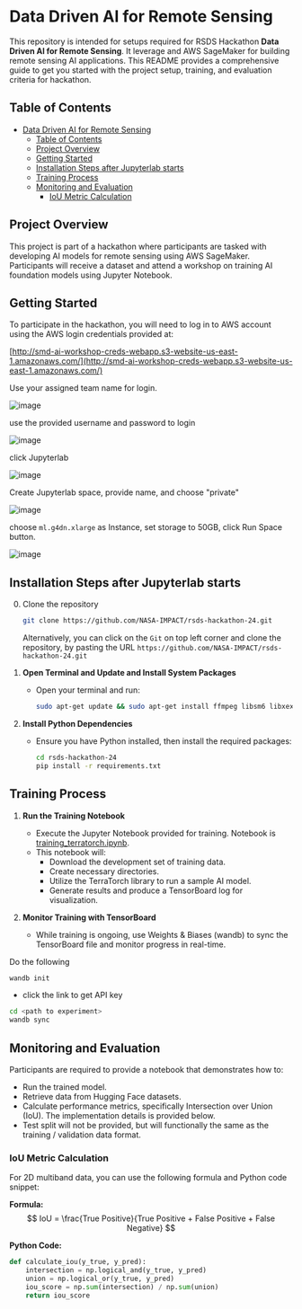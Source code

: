 # Data Driven AI for Remote Sensing

This repository is intended for setups required for RSDS Hackathon **Data Driven AI for Remote Sensing**. It leverage and AWS SageMaker for building remote sensing AI applications. This README provides a comprehensive guide to get you started with the project setup, training, and evaluation criteria for hackathon.

## Table of Contents
- [Data Driven AI for Remote Sensing](#data-driven-ai-for-remote-sensing)
  - [Table of Contents](#table-of-contents)
  - [Project Overview](#project-overview)
  - [Getting Started](#getting-started)
  - [Installation Steps after Jupyterlab starts](#installation-steps-after-jupyterlab-starts)
  - [Training Process](#training-process)
  - [Monitoring and Evaluation](#monitoring-and-evaluation)
    - [IoU Metric Calculation](#iou-metric-calculation)

## Project Overview

This project is part of a hackathon where participants are tasked with developing AI models for remote sensing using AWS SageMaker. Participants will receive a dataset and attend a workshop on training AI foundation models using Jupyter Notebook.

## Getting Started

To participate in the hackathon, you will need to log in to AWS account using the AWS login credentials provided at:

[http://smd-ai-workshop-creds-webapp.s3-website-us-east-1.amazonaws.com/](http://smd-ai-workshop-creds-webapp.s3-website-us-east-1.amazonaws.com/)

Use your assigned team name for login.

![image](https://github.com/user-attachments/assets/7c9634f5-d3cf-4398-bc5f-5ec1ab821202)

use the provided username and password to login 

![image](https://github.com/user-attachments/assets/adc7fdfc-b3f5-4605-99bd-8d5c916b013e)

click Jupyterlab 

![image](https://github.com/user-attachments/assets/5d743902-7556-4a50-b1ef-30c887ed90d9)

Create Jupyterlab space, provide name, and choose "private"

![image](https://github.com/user-attachments/assets/cbd5b10a-5f01-43d1-9450-ab9e2ab85c6c)

choose `ml.g4dn.xlarge` as Instance, set storage to 50GB, click Run Space button.

![image](https://github.com/user-attachments/assets/98448458-1763-4909-bc41-3346e5f7673c)


## Installation Steps after Jupyterlab starts

0. Clone the repository
   ```bash
   git clone https://github.com/NASA-IMPACT/rsds-hackathon-24.git
   ```
   Alternatively, you can click on the `Git` on top left corner and clone the repository, by pasting the URL `https://github.com/NASA-IMPACT/rsds-hackathon-24.git`

1. **Open Terminal and Update and Install System Packages**
   - Open your terminal and run:
     ```bash
     sudo apt-get update && sudo apt-get install ffmpeg libsm6 libxext6 -y
     ```

2. **Install Python Dependencies**
   - Ensure you have Python installed, then install the required packages:
     ```bash
     cd rsds-hackathon-24
     pip install -r requirements.txt
     ```

## Training Process

1. **Run the Training Notebook** 
   - Execute the Jupyter Notebook provided for training. Notebook is [training_terratorch.ipynb](training_terratorch.ipynb).
   - This notebook will:
     - Download the development set of training data.
     - Create necessary directories.
     - Utilize the TerraTorch library to run a sample AI model.
     - Generate results and produce a TensorBoard log for visualization.

2. **Monitor Training with TensorBoard**
   - While training is ongoing, use Weights & Biases (wandb) to sync the TensorBoard file and monitor progress in real-time.

Do the following
```bash
wandb init
```
- click the link to get API key

```bash
cd <path to experiment>
wandb sync
```
## Monitoring and Evaluation

Participants are required to provide a notebook that demonstrates how to:
- Run the trained model.
- Retrieve data from Hugging Face datasets.
- Calculate performance metrics, specifically Intersection over Union (IoU). The implementation details is provided below.
- Test split will not be provided, but will functionally the same as the training / validation data format.

### IoU Metric Calculation

For 2D multiband data, you can use the following formula and Python code snippet:

**Formula:**
$$
IoU = \frac{True Positive}{True Positive + False Positive + False Negative}
$$


**Python Code:**
```python
def calculate_iou(y_true, y_pred):
    intersection = np.logical_and(y_true, y_pred)
    union = np.logical_or(y_true, y_pred)
    iou_score = np.sum(intersection) / np.sum(union)
    return iou_score
